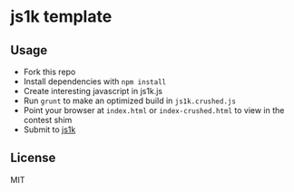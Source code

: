 js1k template
=============

Usage
-----
 * Fork this repo
 * Install dependencies with `npm install`
 * Create interesting javascript in js1k.js
 * Run `grunt` to make an optimized build in `js1k.crushed.js`
 * Point your browser at `index.html` or `index-crushed.html` to view in the contest shim
 * Submit to [js1k](http://js1k.com/)

License
-------
MIT
